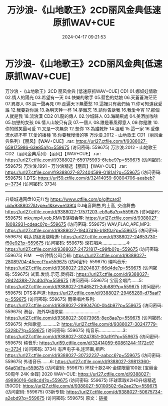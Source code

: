 ﻿---
title: 万沙浪-《山地歌王》2CD丽风金典低速原抓WAV+CUE
date: 2024-04-17 09:21:53
categories: WAV车载音乐、镜像
tags: 华语中文
---
# 万沙浪-《山地歌王》2CD丽风金典[低速原抓WAV+CUE]

万沙浪 -《山地歌王》2CD 丽风金典 [低速原抓WAV+CUE]
CD1
01.娜奴娃情歌
02.情人的陽光
03.希望有一天
04.快樂的歌手
05.藍色的姑娘
06.天蒼蒼海茫茫
07.異鄉人
08.說一聲再見
09.走遍天下無憂愁
10.這裡只有我們倆
11.你可知道我愛誰
12.我要對你說
13.為明天幹一杯
14.夢難忘
15.請你告訴我
16.我愛今宵
17.那個人就是我
18.流浪漢
CD2
01.龍的傳人
02.沙城歸人
03.海鷗飛處
04.美酒加咖啡
05.初戀的女孩
06.情人山坡只有我
07.一個人
08.誰是春風得意人
09.你是誰
10.你的微笑最可愛
11.又是一次無奈
12.想你
13.為誰乾杯
14.溫暖
15.這一家
16.愛像流水抓不牢
17.愛的播種
18.你要我慢慢的等
万沙浪.2012 - 山地歌王 CD1（丽风金典系列）【丽风】【WAV+CUE】.rar: https://url27.ctfile.com/f/9388027-659175986-63e85a?p=559675
(访问密码: 559675)
万沙浪.2012 - 山地歌王 CD2（丽风金典系列）【丽风】【WAV+CUE】.rar: https://url27.ctfile.com/f/9388027-659175993-6febe9?p=559675
(访问密码: 559675)
万沙浪.1991 - 万沙浪精选【丽风】【WAV+CUE】.rar: https://url27.ctfile.com/f/9388027-872404599-0181a1?p=559675
(访问密码: 559675)
1.DTS: https://url59.ctfile.com/d/32414059-60804706-aeabeb?p=3734
(访问密码: 3734)
***********************************************************
升级城通网盘10元红包 https://www.ctfile.com/p/giftcard?uid=9388027&type=1&key=e139f4
DJ电音舞曲,的士高, 交谊舞曲: https://url27.ctfile.com/d/9388027-17571203-eb9a6a?p=559675
(访问密码: 559675)
mkv,mp4,vob,RMVB演唱会等: https://url27.ctfile.com/d/9388027-18082931-cdeac0?p=559675
(访问密码: 559675)
WAV,FLAC,APE,MP3: https://url27.ctfile.com/d/9388027-19437416-b18f0a?p=559675
(访问密码: 559675)
明达顶级发烧精选: https://url27.ctfile.com/d/9388027-24653730-f50e92?p=559675
(访问密码: 559675)
滚石唱片...................4: https://url27.ctfile.com/d/9388027-24721817-c99fb0?p=559675
(访问密码: 559675)
FIM　一听钟情公司合辑: https://url27.ctfile.com/d/9388027-28089704-45eecf?p=559675
(访问密码: 559675)
瑞鸣音乐: https://url27.ctfile.com/d/9388027-29204837-66d4de?p=559675
(访问密码: 559675)
试音.发烧.示范.煲机碟: https://url27.ctfile.com/d/9388027-29424388-72c40d?p=559675
(访问密码: 559675)
宝丽金唱片......5: https://url27.ctfile.com/d/9388027-29465211-2db889?p=559675
(访问密码: 559675)
DTS多声道: https://url27.ctfile.com/d/9388027-29465289-d75aaf?p=559675
(访问密码: 559675)
雨果唱片系列: https://url27.ctfile.com/d/9388027-29904760-0b4b97?p=559675
(访问密码: 559675)
港台，海外华语歌星............................: https://url27.ctfile.com/d/9388027-30073965-8ec8aa?p=559675
(访问密码: 559675)
大陆歌星............2: https://url27.ctfile.com/d/9388027-30247779-5328b7?p=559675
(访问密码: 559675)
纯音乐...................3: https://url27.ctfile.com/d/9388027-30247851-00a191?p=559675
(访问密码: 559675)
纯音乐: https://url59.ctfile.com/d/32414059-60861244-1172c9?p=3734
(访问密码: 3734)
有声电子书,连环画,相声: https://url27.ctfile.com/d/9388027-30732237-aabcc6?p=559675
(访问密码: 559675)
外语音乐.......6: https://url27.ctfile.com/d/9388027-39813360-64a61d?p=559675
(访问密码: 559675)
环球十款24K-金碟限量100张 [宝丽金50周年 24K 金碟] 2020 WAV+CUE: https://url27.ctfile.com/d/9388027-49896016-6d8cd4?p=559675
(访问密码: 559675)
环球萃取K2HD升级精选[50CD]: https://url27.ctfile.com/d/9388027-50100502-6a2ae2?p=559675
(访问密码: 559675)
03新专辑: https://url27.ctfile.com/d/9388027-50675734-a2ebd9?p=559675
(访问密码: 559675)
原文：[链接](https://blog.sina.com.cn/s/blog_1647c7e7601031574.html)